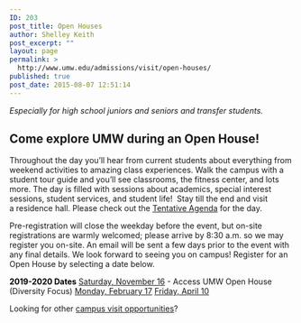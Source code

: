 ```yaml
---
ID: 203
post_title: Open Houses
author: Shelley Keith
post_excerpt: ""
layout: page
permalink: >
  http://www.umw.edu/admissions/visit/open-houses/
published: true
post_date: 2015-08-07 12:51:14
---
```

<em>Especially for high school juniors and seniors and transfer students.</em>
<h2>Come explore UMW during an Open House!</h2>
Throughout the day you’ll hear from current students about everything from weekend activities to amazing class experiences. Walk the campus with a student tour guide and you’ll see classrooms, the fitness center, and lots more. The day is filled with sessions about academics, special interest sessions, student services, and student life!  Stay till the end and visit a residence hall. Please check out the <a href="http://www.umw.edu/admissions/wp-content/uploads/sites/6/2019/11/Tentative-Agenda-Fall-2019.jpg">Tentative Agenda</a> for the day.

Pre-registration will close the weekday before the event, but on-site registrations are warmly welcomed; please arrive by 8:30 a.m. so we may register you on-site. An email will be sent a few days prior to the event with any final details. We look forward to seeing you on campus! Register for an Open House by selecting a date below.

<span style="color: #000000"><strong>2019-2020 Dates</strong></span>
<a href="https://admissions.umw.edu/register/novemberopenhouse">Saturday, November 16</a> - Access UMW Open House (Diversity Focus)
<a href="https://admissions.umw.edu/register/februaryopenhouse">Monday, February 17</a>
<a href="https://admissions.umw.edu/register/aprilopenhouse">Friday, April 10</a>

Looking for other <a href="http://www.umw.edu/admissions/visit/">campus visit opportunities</a>?